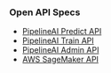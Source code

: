 ### Open API Specs
* [PipelineAI Predict API](predict.md)
* [PipelineAI Train API](train.md)
* [PipelineAI Admin API](admin.md)
* [AWS SageMaker API](sagemaker.md)
